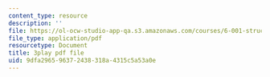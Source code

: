 ```yaml
---
content_type: resource
description: ''
file: https://ol-ocw-studio-app-qa.s3.amazonaws.com/courses/6-001-structure-and-interpretation-of-computer-programs-spring-2005/9dfa296596372438318a4315c5a53a0e_TqO6V3qR9Ws.pdf
file_type: application/pdf
resourcetype: Document
title: 3play pdf file
uid: 9dfa2965-9637-2438-318a-4315c5a53a0e
---
```


